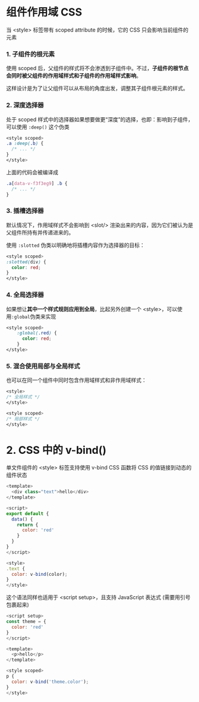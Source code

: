 # 组件作用域 CSS

当 \<style> 标签带有 scoped attribute 的时候，它的 CSS 只会影响当前组件的元素

### 1. 子组件的根元素​

使用 scoped 后，父组件的样式将不会渗透到子组件中。不过，**子组件的根节点会同时被父组件的作用域样式和子组件的作用域样式影响**。

这样设计是为了让父组件可以从布局的角度出发，调整其子组件根元素的样式。

### 2. 深度选择器​

处于 scoped 样式中的选择器如果想要做更“深度”的选择，也即：影响到子组件，可以使用 `:deep()` 这个伪类

```css
<style scoped>
.a :deep(.b) {
  /* ... */
}
</style>
```

上面的代码会被编译成
```css
.a[data-v-f3f3eg9] .b {
  /* ... */
}
```

### 3. 插槽选择器

默认情况下，作用域样式不会影响到 \<slot/> 渲染出来的内容，因为它们被认为是父组件所持有并传递进来的。

使用 `:slotted` 伪类以明确地将插槽内容作为选择器的目标：

```css
<style scoped>
:slotted(div) {
  color: red;
}
</style>
```

### 4. 全局选择器

如果想让**其中一个样式规则应用到全局**，比起另外创建一个 \<style>，可以使用`:global`伪类来实现

```css
<style scoped>
    :global(.red) {
      color: red;
    }
</style>
```

### 5. 混合使用局部与全局样式​

也可以在同一个组件中同时包含作用域样式和非作用域样式：

```css
<style>
/* 全局样式 */
</style>

<style scoped>
/* 局部样式 */
</style>
```

# 2. CSS 中的 v-bind()

单文件组件的 \<style> 标签支持使用 v-bind CSS 函数将 CSS 的值链接到动态的组件状态

```js
<template>
  <div class="text">hello</div>
</template>

<script>
export default {
  data() {
    return {
      color: 'red'
    }
  }
}
</script>

<style>
.text {
  color: v-bind(color);
}
</style>
```
这个语法同样也适用于 \<script setup>，且支持 JavaScript 表达式 (需要用引号包裹起来)

```js
<script setup>
const theme = {
  color: 'red'
}
</script>

<template>
  <p>hello</p>
</template>

<style scoped>
p {
  color: v-bind('theme.color');
}
</style>
```

